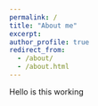 ```yaml
---
permalink: /
title: "About me"
excerpt: 
author_profile: true
redirect_from: 
  - /about/
  - /about.html
---
```

Hello is this working
